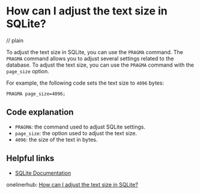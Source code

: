 # How can I adjust the text size in SQLite?
// plain

To adjust the text size in SQLite, you can use the `PRAGMA` command. The `PRAGMA` command allows you to adjust several settings related to the database. To adjust the text size, you can use the `PRAGMA` command with the `page_size` option.

For example, the following code sets the text size to `4096` bytes:
```
PRAGMA page_size=4096;
```

## Code explanation

- `PRAGMA`: the command used to adjust SQLite settings.
- `page_size`: the option used to adjust the text size.
- `4096`: the size of the text in bytes.

## Helpful links
- [SQLite Documentation](https://www.sqlite.org/pragma.html#pragma_page_size)

onelinerhub: [How can I adjust the text size in SQLite?](https://onelinerhub.com/sqlite/how-can-i-adjust-the-text-size-in-sqlite)